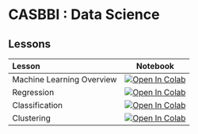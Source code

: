 # CASBBI : Data Science 


## Lessons

| Lesson                             | Notebook             |
| :-------------------------------- | :-------------------: |
| Machine Learning Overview | [![Open In Colab](https://colab.research.google.com/assets/colab-badge.svg)](https://colab.research.google.com/github/aoguedao/gmu_casbbi_data_science/blob/main/lessons/machine_learning_overview.ipynb)  |
| Regression | [![Open In Colab](https://colab.research.google.com/assets/colab-badge.svg)](https://colab.research.google.com/github/aoguedao/gmu_casbbi_data_science/blob/main/lessons/ml_regresssion.ipynb) |
| Classification | [![Open In Colab](https://colab.research.google.com/assets/colab-badge.svg)](https://colab.research.google.com/github/aoguedao/gmu_casbbi_data_science/blob/main/lessons/ml_classification.ipynb) |
| Clustering | [![Open In Colab](https://colab.research.google.com/assets/colab-badge.svg)](https://colab.research.google.com/github/aoguedao/gmu_casbbi_data_science/blob/main/lessons/ml_clustering.ipynb) |
